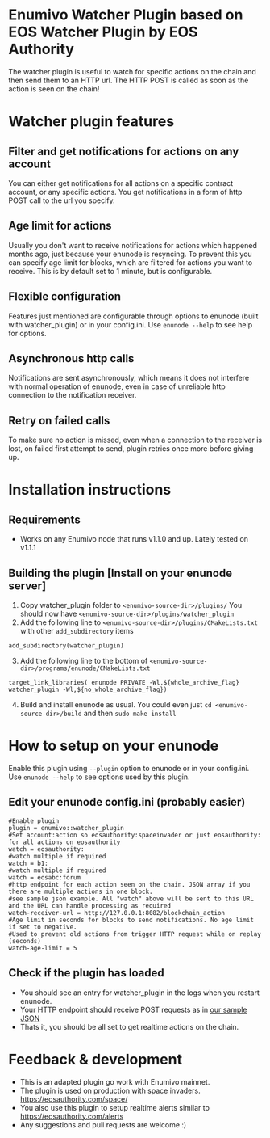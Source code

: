 # Enumivo Watcher Plugin based on EOS Watcher Plugin by EOS Authority
The watcher plugin is useful to watch for specific actions on the chain and then send them to an HTTP url. 
The HTTP POST is called as soon as the action is seen on the chain!


# Watcher plugin features
## Filter and get notifications for actions on any account
You can either get notifications for all actions on a specific contract account, or any specific actions. You get notifications in a form of http POST call to the url you specify. 

## Age limit for actions
Usually you don't want to receive notifications for actions which happened months ago, just because your enunode is resyncing. To prevent this you can specify age limit for blocks, which are filtered for actions you want to receive. This is by default set to 1 minute, but is configurable.

## Flexible configuration
Features just mentioned are configurable through options to enunode (built with watcher_plugin) or in your config.ini. Use `enunode --help` to see help for options.

## Asynchronous http calls
Notifications are sent asynchronously, which means it does not interfere with normal operation of enunode, even in case of unreliable http connection to the notification receiver.

## Retry on failed calls
To make sure no action is missed, even when a connection to the receiver is lost, on failed first attempt to send, plugin retries once more before giving up.

# Installation instructions

## Requirements
- Works on any Enumivo node that runs v1.1.0 and up. Lately tested on v1.1.1

## Building the plugin [Install on your enunode server]
1. Copy watcher_plugin folder to `<enumivo-source-dir>/plugins/` You should now have `<enumivo-source-dir>/plugins/watcher_plugin`
2. Add the following line to `<enumivo-source-dir>/plugins/CMakeLists.txt` with other `add_subdirectory` items
  ```
  add_subdirectory(watcher_plugin)
  ```

3. Add the following line to the bottom of `<enumivo-source-dir>/programs/enunode/CMakeLists.txt`
  ```
  target_link_libraries( enunode PRIVATE -Wl,${whole_archive_flag} watcher_plugin -Wl,${no_whole_archive_flag})
  ```
4. Build and install enunode as usual. You could even just `cd <enumivo-source-dir>/build` and then `sudo make install`

# How to setup on your enunode

Enable this plugin using `--plugin` option to enunode or in your config.ini. Use `enunode --help` to see options used by this plugin.

## Edit your enunode config.ini (probably easier)
```
#Enable plugin
plugin = enumivo::watcher_plugin
#Set account:action so eosauthority:spaceinvader or just eosauthority: for all actions on eosauthority
watch = eosauthority:
#watch multiple if required 
watch = b1:
#watch multiple if required 
watch = eosabc:forum
#http endpoint for each action seen on the chain. JSON array if you there are multiple actions in one block.
#see sample json example. All "watch" above will be sent to this URL and the URL can handle processing as required
watch-receiver-url = http://127.0.0.1:8082/blockchain_action
#Age limit in seconds for blocks to send notifications. No age limit if set to negative.
#Used to prevent old actions from trigger HTTP request while on replay (seconds)
watch-age-limit = 5
 ```
## Check if the plugin has loaded
- You should see an entry for watcher_plugin in the logs when you restart enunode. 
- Your HTTP endpoint should receive POST requests as in [our sample JSON](sample-post.json)
- Thats it, you should be all set to get realtime actions on the chain.

# Feedback & development
- This is an adapted plugin go work with Enumivo mainnet.
- The plugin is used on production with space invaders. https://eosauthority.com/space/
- You also use this plugin to setup realtime alerts similar to https://eosauthority.com/alerts 
- Any suggestions and pull requests are welcome :)
